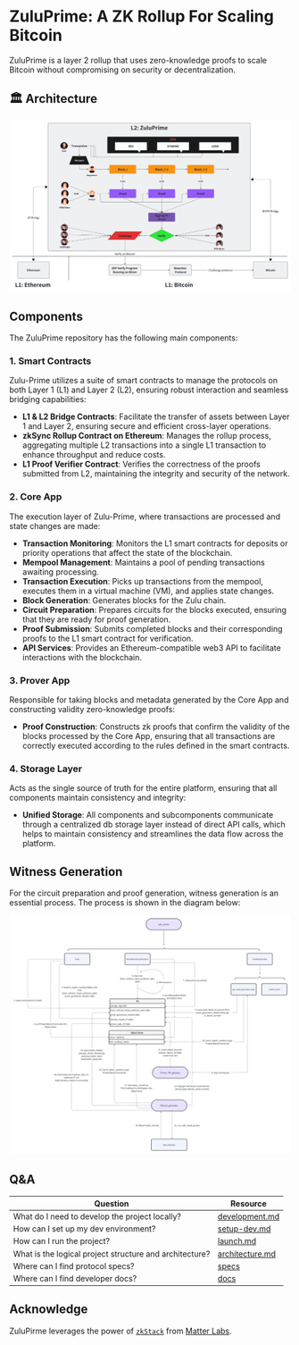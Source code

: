 # ZuluPrime: A ZK Rollup For Scaling Bitcoin

ZuluPrime is a layer 2 rollup that uses zero-knowledge proofs to scale Bitcoin without compromising on security or decentralization.

## 🏛 Architecture

![zuluprime-architecture.svg](./zuluprime-architecture.svg)

## Components

The ZuluPrime repository has the following main components:

### 1. Smart Contracts

Zulu-Prime utilizes a suite of smart contracts to manage the protocols on both Layer 1 (L1) and Layer 2 (L2), ensuring robust interaction and seamless bridging capabilities:

- **L1 & L2 Bridge Contracts**: Facilitate the transfer of assets between Layer 1 and Layer 2, ensuring secure and efficient cross-layer operations.
- **zkSync Rollup Contract on Ethereum**: Manages the rollup process, aggregating multiple L2 transactions into a single L1 transaction to enhance throughput and reduce costs.
- **L1 Proof Verifier Contract**: Verifies the correctness of the proofs submitted from L2, maintaining the integrity and security of the network.

### 2. Core App

The execution layer of Zulu-Prime, where transactions are processed and state changes are made:

- **Transaction Monitoring**: Monitors the L1 smart contracts for deposits or priority operations that affect the state of the blockchain.
- **Mempool Management**: Maintains a pool of pending transactions awaiting processing.
- **Transaction Execution**: Picks up transactions from the mempool, executes them in a virtual machine (VM), and applies state changes.
- **Block Generation**: Generates blocks for the Zulu chain.
- **Circuit Preparation**: Prepares circuits for the blocks executed, ensuring that they are ready for proof generation.
- **Proof Submission**: Submits completed blocks and their corresponding proofs to the L1 smart contract for verification.
- **API Services**: Provides an Ethereum-compatible web3 API to facilitate interactions with the blockchain.

### 3. Prover App

Responsible for taking blocks and metadata generated by the Core App and constructing validity zero-knowledge proofs:

- **Proof Construction**: Constructs zk proofs that confirm the validity of the blocks processed by the Core App, ensuring that all transactions are correctly executed according to the rules defined in the smart contracts.

### 4. Storage Layer

Acts as the single source of truth for the entire platform, ensuring that all components maintain consistency and integrity:

- **Unified Storage**: All components and subcomponents communicate through a centralized db storage layer instead of direct API calls, which helps to maintain consistency and streamlines the data flow across the platform.



## Witness Generation

For the circuit preparation and proof generation, witness generation is an essential process. The process is shown in the diagram below:

![](./witness_generation.png)

## Q&A

| Question                                                | Resource                                                         |
| ------------------------------------------------------- | ---------------------------------------------------------------- |
| What do I need to develop the project locally?          | [development.md](docs/guides/development.md)                     |
| How can I set up my dev environment?                    | [setup-dev.md](docs/guides/setup-dev.md)                         |
| How can I run the project?                              | [launch.md](docs/guides/launch.md)                               |
| What is the logical project structure and architecture? | [architecture.md](docs/guides/architecture.md)                   |
| Where can I find protocol specs?                        | [specs](docs/specs/README.md)                                    |
| Where can I find developer docs?                        | [docs](https://docs.zulunetwork.io/introduction/welcome-to-zulu) |

## Acknowledge

ZuluPirme leverages the power of [`zkStack`](https://github.com/matter-labs/zksync-era) from [Matter Labs](https://github.com/matter-labs). 
